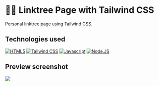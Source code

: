 # 👨‍💻 Linktree Page with Tailwind CSS
Personal linktree page using Tailwind CSS.

## Technologies used
<a href="https://developer.mozilla.org/en-US/docs/Web/HTML" target="_blank" rel="noopener noreferrer">![HTML5](https://img.shields.io/badge/HTML5-E34F26?style=for-the-badge&logo=html5&logoColor=white)</a>
<a href="https://tailwindcss.com/" target="_blank" rel="noopener noreferrer">![Tailwind CSS](https://img.shields.io/badge/Tailwind_CSS-38B2AC?style=for-the-badge&logo=tailwind-css&logoColor=white)</a>
<a href="https://developer.mozilla.org/en-US/docs/Web/JavaScript" target="_blank" rel="noopener noreferrer">![Javascript](https://img.shields.io/badge/JavaScript-F7DF1E?style=for-the-badge&logo=javascript&logoColor=black)</a>
<a href="https://developer.mozilla.org/en-US/docs/Web/JavaScript" target="_blank" rel="noopener noreferrer">![Node.JS](https://img.shields.io/badge/Node.js-43853D?style=for-the-badge&logo=node.js&logoColor=white)</a>

## Preview screenshot
![](https://github.com/amariliodeoliveira/tailwindcss-linktree/blob/main/src/assets/img/previewScreenshot.jpg)
